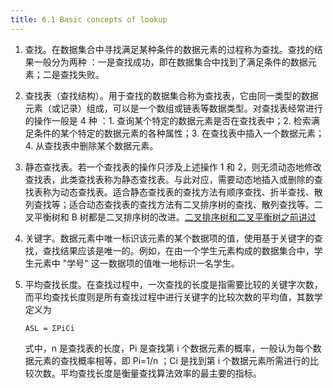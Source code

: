 ```yaml
---
title: 6.1 Basic concepts of lookup
---
```


1. 查找。在数据集合中寻找满足某种条件的数据元素的过程称为查找。查找的结果一般分为两种 ：一是查找成功，即在数据集合中找到了满足条件的数据元素；二是查找失败。

2. 查找表（查找结构）。用于查找的数据集合称为查找表，它由同一类型的数据元素（或记录）组成，可以是一个数组或链表等数据类型。对查找表经常进行的操作一般是 4 种 ：1. 查询某个特定的数据元素是否在查找表中；2. 检索满足条件的某个特定的数据元素的各种属性；3. 在查找表中插入一个数据元素；4. 从查找表中删除某个数据元素。

3. 静态查找表。若一个查找表的操作只涉及上述操作 1 和 2，则无须动态地修改查找表，此类查找表称为静态查找表。与此对应，需要动态地插入或删除的查找表称为动态查找表。适合静态查找表的查找方法有顺序查找、折半查找、散列查找等；适合动态查找表的查找方法有二叉排序树的查找、散列查找等。二叉平衡树和 B 树都是二叉排序树的改进。[二叉排序树和二叉平衡树之前讲过](https://dengwenfeng.com/data-structure/2019/09/03/the-use-of-tree.html)

4. 关键字。数据元素中唯一标识该元素的某个数据项的值，使用基于关键字的查找，查找结果应该是唯一的。例如，在由一个学生元素构成的数据集合中，学生元素中 "学号" 这一数据项的值唯一地标识一名学生。

5. 平均查找长度。在查找过程中，一次查找的长度是指需要比较的关键字次数，而平均查找长度则是所有查找过程中进行关键字的比较次数的平均值，其数学定义为

   `ASL = ΣPiCi` 

   式中，n 是查找表的长度，Pi 是查找第 i 个数据元素的概率，一般认为每个数据元素的查找概率相等，即 Pi=1/n ；Ci 是找到第 i 个数据元素所需进行的比较次数。平均查找长度是衡量查找算法效率的最主要的指标。

   

